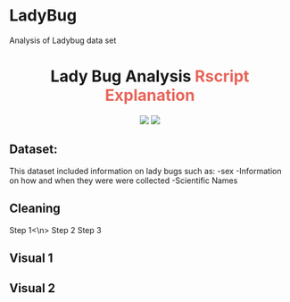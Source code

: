 # LadyBug
Analysis of Ladybug data set


<h1 align="center"> Lady Bug Analysis
     <a style="color:#E7655A;"> Rscript Explanation</a>
</h1>

<p align="center">  
<a><img src="https://img.shields.io/github/stars/FitBeatDepresso?label=Organization%20Stars&style=social"></a>     
<a href="https://opensource.org/licenses/MIT"><img src="https://img.shields.io/badge/license-MIT-blue.svg"></a>
</p>


## Dataset: 
This dataset included information on lady bugs such as:
     -sex
     -Information on how and when they were were collected
     -Scientific Names
## Cleaning
 Step 1<\n>
 Step 2
 Step 3
 
 ## Visual 1
 
 ## Visual 2
     
